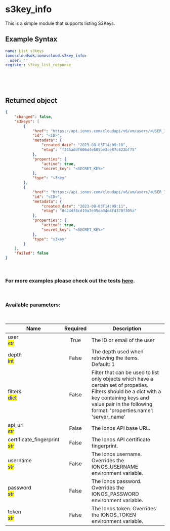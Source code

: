 # s3key_info

This is a simple module that supports listing S3Keys.

## Example Syntax


```yaml
name: List s3keys
ionoscloudsdk.ionoscloud.s3key_info:
  user: ''
register: s3key_list_response

```

&nbsp;

&nbsp;
## Returned object
```json
{
    "changed": false,
    "s3keys": [
        {
            "href": "https://api.ionos.com/cloudapi/v6/um/users/<USER_ID>/s3keys/<ID>",
            "id": "<ID>",
            "metadata": {
                "created_date": "2023-08-03T14:09:10",
                "etag": "f245addf606d4e505be3ce87c622bf75"
            },
            "properties": {
                "active": true,
                "secret_key": "<SECRET_KEY>"
            },
            "type": "s3key"
        },
        {
            "href": "https://api.ionos.com/cloudapi/v6/um/users/<USER_ID>/s3keys/<ID>",
            "id": "<ID>",
            "metadata": {
                "created_date": "2023-08-03T14:09:11",
                "etag": "0c24df8cd19a7e35da34e4f4370f305a"
            },
            "properties": {
                "active": true,
                "secret_key": "<SECRET_KEY>"
            },
            "type": "s3key"
        }
    ],
    "failed": false
}

```

&nbsp;
### For more examples please check out the tests [here](https://github.com/ionos-cloud/module-ansible/tree/master/tests/user-management).

&nbsp;
### Available parameters:
&nbsp;

<table data-full-width="true">
  <thead>
    <tr>
      <th width="22.8vw">Name</th>
      <th width="10.8vw" align="center">Required</th>
      <th>Description</th>
    </tr>
  </thead>
  <tbody>
  <tr>
  <td>user<br/><mark style="color:blue;">str</mark></td>
  <td align="center">True</td>
  <td>The ID or email of the user</td>
  </tr>
  <tr>
  <td>depth<br/><mark style="color:blue;">int</mark></td>
  <td align="center">False</td>
  <td>The depth used when retrieving the items.<br />Default: 1</td>
  </tr>
  <tr>
  <td>filters<br/><mark style="color:blue;">dict</mark></td>
  <td align="center">False</td>
  <td>Filter that can be used to list only objects which have a certain set of propeties. Filters should be a dict with a key containing keys and value pair in the following format: 'properties.name': 'server_name'</td>
  </tr>
  <tr>
  <td>api_url<br/><mark style="color:blue;">str</mark></td>
  <td align="center">False</td>
  <td>The Ionos API base URL.</td>
  </tr>
  <tr>
  <td>certificate_fingerprint<br/><mark style="color:blue;">str</mark></td>
  <td align="center">False</td>
  <td>The Ionos API certificate fingerprint.</td>
  </tr>
  <tr>
  <td>username<br/><mark style="color:blue;">str</mark></td>
  <td align="center">False</td>
  <td>The Ionos username. Overrides the IONOS_USERNAME environment variable.</td>
  </tr>
  <tr>
  <td>password<br/><mark style="color:blue;">str</mark></td>
  <td align="center">False</td>
  <td>The Ionos password. Overrides the IONOS_PASSWORD environment variable.</td>
  </tr>
  <tr>
  <td>token<br/><mark style="color:blue;">str</mark></td>
  <td align="center">False</td>
  <td>The Ionos token. Overrides the IONOS_TOKEN environment variable.</td>
  </tr>
  </tbody>
</table>
